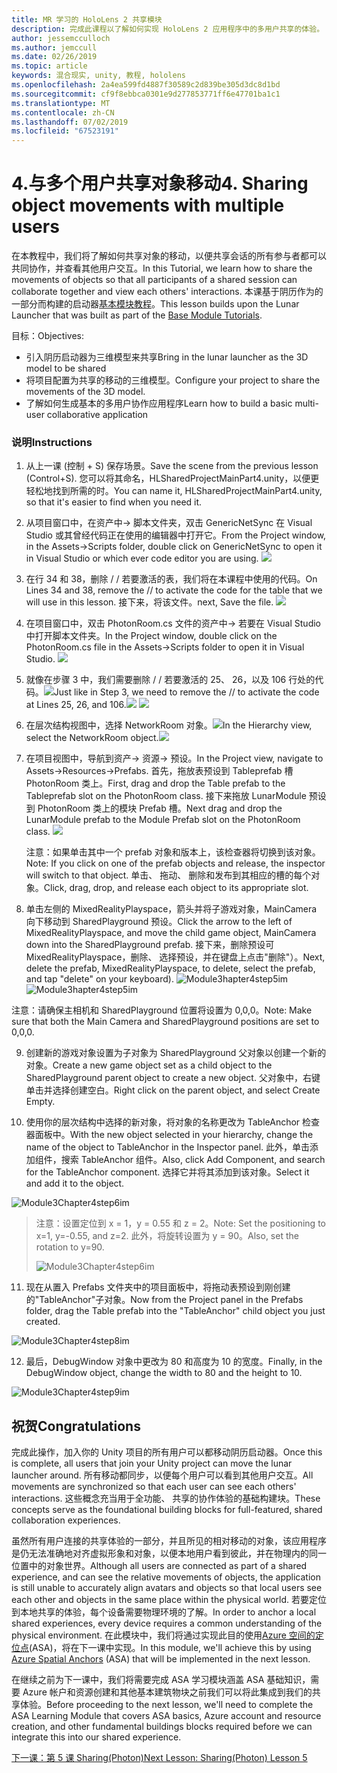 ```yaml
---
title: MR 学习的 HoloLens 2 共享模块
description: 完成此课程以了解如何实现 HoloLens 2 应用程序中的多用户共享的体验。
author: jessemcculloch
ms.author: jemccull
ms.date: 02/26/2019
ms.topic: article
keywords: 混合现实, unity, 教程, hololens
ms.openlocfilehash: 2a4ea599fd4887f30589c2d839be305d3dc8d1bd
ms.sourcegitcommit: cf9f8ebbca0301e9d277853771ff6e47701ba1c1
ms.translationtype: MT
ms.contentlocale: zh-CN
ms.lasthandoff: 07/02/2019
ms.locfileid: "67523191"
---
```

# <a name="4-sharing-object-movements-with-multiple-users"></a><span data-ttu-id="5eefc-104">4.与多个用户共享对象移动</span><span class="sxs-lookup"><span data-stu-id="5eefc-104">4. Sharing object movements with multiple users</span></span>

<span data-ttu-id="5eefc-105">在本教程中，我们将了解如何共享对象的移动，以便共享会话的所有参与者都可以共同协作，并查看其他用户交互。</span><span class="sxs-lookup"><span data-stu-id="5eefc-105">In this Tutorial, we learn how to share the movements of objects so that all participants of a shared session can collaborate together and view each others' interactions.</span></span> <span data-ttu-id="5eefc-106">本课基于阴历作为的一部分而构建的启动器[基本模块教程](mrlearning-base.md)。</span><span class="sxs-lookup"><span data-stu-id="5eefc-106">This lesson builds upon the Lunar Launcher that was built as part of the [Base Module Tutorials](mrlearning-base.md).</span></span>

<span data-ttu-id="5eefc-107">目标：</span><span class="sxs-lookup"><span data-stu-id="5eefc-107">Objectives:</span></span>

- <span data-ttu-id="5eefc-108">引入阴历启动器为三维模型来共享</span><span class="sxs-lookup"><span data-stu-id="5eefc-108">Bring in the lunar launcher as the 3D model to be shared</span></span>
- <span data-ttu-id="5eefc-109">将项目配置为共享的移动的三维模型。</span><span class="sxs-lookup"><span data-stu-id="5eefc-109">Configure your project to share the movements of the 3D model.</span></span>
- <span data-ttu-id="5eefc-110">了解如何生成基本的多用户协作应用程序</span><span class="sxs-lookup"><span data-stu-id="5eefc-110">Learn how to build a basic multi-user collaborative application</span></span>

### <a name="instructions"></a><span data-ttu-id="5eefc-111">说明</span><span class="sxs-lookup"><span data-stu-id="5eefc-111">Instructions</span></span>


1. <span data-ttu-id="5eefc-112">从上一课 (控制 + S) 保存场景。</span><span class="sxs-lookup"><span data-stu-id="5eefc-112">Save the scene from the previous lesson (Control+S).</span></span> <span data-ttu-id="5eefc-113">您可以将其命名，HLSharedProjectMainPart4.unity，以便更轻松地找到所需的时。</span><span class="sxs-lookup"><span data-stu-id="5eefc-113">You can name it, HLSharedProjectMainPart4.unity, so that it's easier to find when you need it.</span></span>

2. <span data-ttu-id="5eefc-114">从项目窗口中，在资产中-> 脚本文件夹，双击 GenericNetSync 在 Visual Studio 或其曾经代码正在使用的编辑器中打开它。</span><span class="sxs-lookup"><span data-stu-id="5eefc-114">From the Project window, in the Assets->Scripts folder, double click on GenericNetSync to open it in Visual Studio or which ever code editor you are using.</span></span>  ![](images/module3chapter4updatestep2.png)

3. <span data-ttu-id="5eefc-115">在行 34 和 38，删除 / / 若要激活的表，我们将在本课程中使用的代码。</span><span class="sxs-lookup"><span data-stu-id="5eefc-115">On Lines 34 and 38, remove the // to activate the code for the table that we will use in this lesson.</span></span> <span data-ttu-id="5eefc-116">接下来，将该文件。</span><span class="sxs-lookup"><span data-stu-id="5eefc-116">next, Save the file.</span></span> ![](images/module3chapter4updatestep3.png)

4. <span data-ttu-id="5eefc-117">在项目窗口中，双击 PhotonRoom.cs 文件的资产中-> 若要在 Visual Studio 中打开脚本文件夹。</span><span class="sxs-lookup"><span data-stu-id="5eefc-117">In the Project window, double click on the PhotonRoom.cs file in the Assets->Scripts folder to open it in Visual Studio.</span></span> ![](images/module3chapter4updatestep4.png)

5. <span data-ttu-id="5eefc-118">就像在步骤 3 中，我们需要删除 / / 若要激活的 25、 26，以及 106 行处的代码。![](images/module3chapter4updatestep5a.png)</span><span class="sxs-lookup"><span data-stu-id="5eefc-118">Just like in Step 3, we need to remove the // to activate the code at Lines 25, 26, and 106.![](images/module3chapter4updatestep5a.png)</span></span> ![](images/module3chapter4updatestep5b.png)

6. <span data-ttu-id="5eefc-119">在层次结构视图中，选择 NetworkRoom 对象。![](images/module3chapter4updatestep6.png)</span><span class="sxs-lookup"><span data-stu-id="5eefc-119">In the Hierarchy view, select the NetworkRoom object.![](images/module3chapter4updatestep6.png)</span></span>

7. <span data-ttu-id="5eefc-120">在项目视图中，导航到资产-> 资源-> 预设。</span><span class="sxs-lookup"><span data-stu-id="5eefc-120">In the Project view, navigate to Assets->Resources->Prefabs.</span></span> <span data-ttu-id="5eefc-121">首先，拖放表预设到 Tableprefab 槽 PhotonRoom 类上。</span><span class="sxs-lookup"><span data-stu-id="5eefc-121">First, drag and drop the Table prefab to the Tableprefab slot on the PhotonRoom class.</span></span> <span data-ttu-id="5eefc-122">接下来拖放 LunarModule 预设到 PhotonRoom 类上的模块 Prefab 槽。</span><span class="sxs-lookup"><span data-stu-id="5eefc-122">Next drag and drop the LunarModule prefab to the Module Prefab slot on the PhotonRoom class.</span></span> ![](images/module3chapter4updatestep7.png)

   <span data-ttu-id="5eefc-123">注意：如果单击其中一个 prefab 对象和版本上，该检查器将切换到该对象。</span><span class="sxs-lookup"><span data-stu-id="5eefc-123">Note: If you click on one of the prefab objects and release, the inspector will switch to that object.</span></span> <span data-ttu-id="5eefc-124">单击、 拖动、 删除和发布到其相应的槽的每个对象。</span><span class="sxs-lookup"><span data-stu-id="5eefc-124">Click, drag, drop, and release each object to its appropriate slot.</span></span>



8. <span data-ttu-id="5eefc-125">单击左侧的 MixedRealityPlayspace，箭头并将子游戏对象，MainCamera 向下移动到 SharedPlayground 预设。</span><span class="sxs-lookup"><span data-stu-id="5eefc-125">Click the arrow to the left of MixedRealityPlayspace, and move the child game object, MainCamera down into the SharedPlayground prefab.</span></span> <span data-ttu-id="5eefc-126">接下来，删除预设可 MixedRealityPlayspace，删除、 选择预设，并在键盘上点击"删除"）。</span><span class="sxs-lookup"><span data-stu-id="5eefc-126">Next, delete the prefab, MixedRealityPlayspace, to delete, select the prefab, and tap "delete" on your keyboard).</span></span>
<span data-ttu-id="5eefc-127">![Module3hapter4step5im](images/module3chapter4step5im.PNG)</span><span class="sxs-lookup"><span data-stu-id="5eefc-127">![Module3hapter4step5im](images/module3chapter4step5im.PNG)</span></span>

<span data-ttu-id="5eefc-128">注意：请确保主相机和 SharedPlayground 位置将设置为 0,0,0。</span><span class="sxs-lookup"><span data-stu-id="5eefc-128">Note:  Make sure that both the Main Camera and SharedPlayground positions are set to 0,0,0.</span></span>

9. <span data-ttu-id="5eefc-129">创建新的游戏对象设置为子对象为 SharedPlayground 父对象以创建一个新的对象。</span><span class="sxs-lookup"><span data-stu-id="5eefc-129">Create a new game object set as a child object to the SharedPlayground parent object to create a new object.</span></span> <span data-ttu-id="5eefc-130">父对象中，右键单击并选择创建空白。</span><span class="sxs-lookup"><span data-stu-id="5eefc-130">Right click on the parent object, and select Create Empty.</span></span> 

10. <span data-ttu-id="5eefc-131">使用你的层次结构中选择的新对象，将对象的名称更改为 TableAnchor 检查器面板中。</span><span class="sxs-lookup"><span data-stu-id="5eefc-131">With the new object selected in your hierarchy, change the name of the object to TableAnchor in the Inspector panel.</span></span> <span data-ttu-id="5eefc-132">此外，单击添加组件，搜索 TableAnchor 组件。</span><span class="sxs-lookup"><span data-stu-id="5eefc-132">Also, click Add Component, and search for the TableAnchor component.</span></span> <span data-ttu-id="5eefc-133">选择它并将其添加到该对象。</span><span class="sxs-lookup"><span data-stu-id="5eefc-133">Select it and add it to the object.</span></span> 

![Module3Chapter4step6im](images/module3chapter4step7im.PNG)

> <span data-ttu-id="5eefc-135">注意：设置定位到 x = 1，y = 0.55 和 z = 2。</span><span class="sxs-lookup"><span data-stu-id="5eefc-135">Note: Set the positioning to x=1, y=-0.55, and z=2.</span></span> <span data-ttu-id="5eefc-136">此外，将旋转设置为 y = 90。</span><span class="sxs-lookup"><span data-stu-id="5eefc-136">Also, set the rotation to y=90.</span></span> 
>
> ![Module3Chapter4step6im](images/module3chapter4noteim.PNG)

11. <span data-ttu-id="5eefc-138">现在从置入 Prefabs 文件夹中的项目面板中，将拖动表预设到刚创建的"TableAnchor"子对象。</span><span class="sxs-lookup"><span data-stu-id="5eefc-138">Now from the Project panel in the Prefabs folder, drag the Table prefab into the "TableAnchor" child object you just created.</span></span>

![Module3Chapter4step8im](images/module3chapter4step8im.PNG)



12. <span data-ttu-id="5eefc-140">最后，DebugWindow 对象中更改为 80 和高度为 10 的宽度。</span><span class="sxs-lookup"><span data-stu-id="5eefc-140">Finally, in the DebugWindow object, change the width to 80 and the height to 10.</span></span>

![Module3Chapter4step9im](images/module3chapter4step11im.PNG)




## <a name="congratulations"></a><span data-ttu-id="5eefc-142">祝贺</span><span class="sxs-lookup"><span data-stu-id="5eefc-142">Congratulations</span></span>


<span data-ttu-id="5eefc-143">完成此操作，加入你的 Unity 项目的所有用户可以都移动阴历启动器。</span><span class="sxs-lookup"><span data-stu-id="5eefc-143">Once this is complete, all users that join your Unity project can move the lunar launcher around.</span></span> <span data-ttu-id="5eefc-144">所有移动都同步，以便每个用户可以看到其他用户交互。</span><span class="sxs-lookup"><span data-stu-id="5eefc-144">All movements are synchronized so that each user can see each others' interactions.</span></span> <span data-ttu-id="5eefc-145">这些概念充当用于全功能、 共享的协作体验的基础构建块。</span><span class="sxs-lookup"><span data-stu-id="5eefc-145">These concepts serve as the foundational building blocks for full-featured, shared collaboration experiences.</span></span> 

<span data-ttu-id="5eefc-146">虽然所有用户连接的共享体验的一部分，并且所见的相对移动的对象，该应用程序是仍无法准确地对齐虚拟形象和对象，以便本地用户看到彼此，并在物理内的同一位置中的对象世界。</span><span class="sxs-lookup"><span data-stu-id="5eefc-146">Although all users are connected as part of a shared experience, and can see the relative movements of objects, the application is still unable to accurately align avatars and objects so that local users see each other and objects in the same place within the physical world.</span></span> <span data-ttu-id="5eefc-147">若要定位到本地共享的体验，每个设备需要物理环境的了解。</span><span class="sxs-lookup"><span data-stu-id="5eefc-147">In order to anchor a local shared experiences, every device requires a common understanding of the physical environment.</span></span> <span data-ttu-id="5eefc-148">在此模块中，我们将通过实现此目的使用[Azure 空间的定位点](<https://azure.microsoft.com/en-us/services/spatial-anchors/>)(ASA)，将在下一课中实现。</span><span class="sxs-lookup"><span data-stu-id="5eefc-148">In this module, we'll achieve this by using [Azure Spatial Anchors](<https://azure.microsoft.com/en-us/services/spatial-anchors/>) (ASA) that will be implemented in the next lesson.</span></span>

<span data-ttu-id="5eefc-149">在继续之前为下一课中，我们将需要完成 ASA 学习模块涵盖 ASA 基础知识，需要 Azure 帐户和资源创建和其他基本建筑物块之前我们可以将此集成到我们的共享体验。</span><span class="sxs-lookup"><span data-stu-id="5eefc-149">Before proceeding to the next lesson, we'll need to complete the ASA Learning Module that covers ASA basics, Azure account and resource creation, and other fundamental buildings blocks required before we can integrate this into our shared experience.</span></span>

<span data-ttu-id="5eefc-150">[下一课：第 5 课 Sharing(Photon)](mrlearning-sharing(photon)-ch5.md)</span><span class="sxs-lookup"><span data-stu-id="5eefc-150">[Next Lesson: Sharing(Photon) Lesson 5](mrlearning-sharing(photon)-ch5.md)</span></span>


